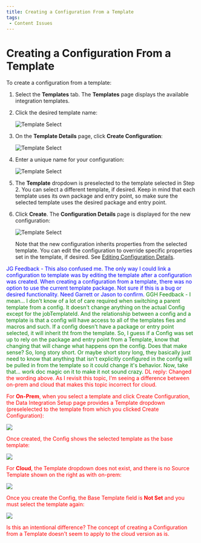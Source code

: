```yaml
---
title: Creating a Configuration From a Template
tags:
 - Content Issues
---
```


# Creating a Configuration From a Template

To create a configuration from a template:

1. Select the **Templates** tab. The **Templates** page displays the available integration templates.
2. Click the desired template name:

   ![Template Select](/img/Template-Select.png) 
3. On the **Template Details** page, click **Create Configuration**: 

   ![Template Select](/img/ConfigFromTemplate1.png) 
4. Enter a unique name for your configuration:

   ![Template Select](/img/ConfigFromTemplate2.png) 
5. The **Template** dropdown is preselected to the template selected in Step 2. You can select a different template, if desired. Keep in mind that each template uses its own package and entry point, so make sure the selected template uses the desired package and entry point.
6. Click **Create**. The **Configuration Details** page is displayed for the new configuration:
 
   ![Template Select](/img/ConfigFromTemplate3.png) 

    Note that the new configuration inherits properties from the selected template. You can edit the configuration to override specific properties set in the template, if desired. See [Editing Configuration Details](../configurations/editing-configuration-details).

<font color="blue">
JG Feedback - This also confused me. The only way I could link a configuration to template was by editing the template after a configuration was created. When creating a configuration from a template, there was no option to use the current template package. Not sure if this is a bug or desired functionality. Need Garrett or Jason to confirm. 
</font>

<font color="green">
GGH Feedback - I mean... I don't know of a lot of care required when switching a parent template from a config.  It doesn't change anything on the actual Config except for the jobTemplateId.  And the relationship between a config and a template is that a config will have access to all of the templates fies and macros and such.  If a config doesn't have a package or entry point selected, it will inherit tht from the template.  So, I guess if a Config was set up to rely on the package and entry point from a Template, know that changing that will change what happens opn the config.  Does that make sense?  So, long story short.  Or maybe short story long, they basically just need to know that anything that isn't explicitly configured in the config will be pulled in from the template so it could change it's behavior.  Now, take that... work doc magic on it to make it not sound crazy.   
</font>

<font color="red">
DL reply: Changed the wording above. As I revisit this topic, I'm seeing a difference between on-prem and cloud that makes this topic incorrect for cloud.

For **On-Prem**, when you select a template and click Create Configuration, the Data Integration Setup page provides a Template dropdown (preselelected to the template from which you clicked Create Configuration):

   ![](/img/Temp1.png)

Once created, the Config shows the selected template as the base template:

   ![](/img/Temp2.png)

For **Cloud**, the Template dropdown does not exist, and there is no Source Template shown on the right as with on-prem:

   ![](/img/Temp3.png)

Once you create the Config, the Base Template field is **Not Set** and you must select the template again:

   ![](/img/Temp4.png)

Is this an intentional difference? The concept of creating a Configuration from a Template doesn't seem to apply to the cloud version as is.
</font>

